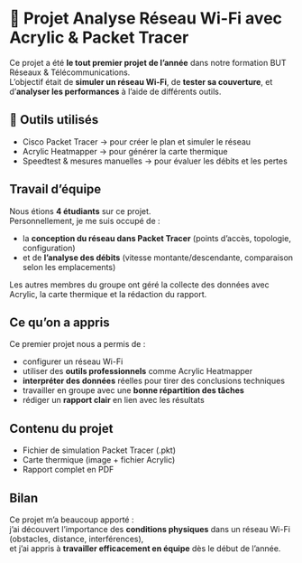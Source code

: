 # 📶 Projet Analyse Réseau Wi-Fi avec Acrylic & Packet Tracer

Ce projet a été **le tout premier projet de l’année** dans notre formation BUT Réseaux & Télécommunications.  
L’objectif était de **simuler un réseau Wi-Fi**, de **tester sa couverture**, et d’**analyser les performances** à l’aide de différents outils.

## 🔧 Outils utilisés

- Cisco Packet Tracer → pour créer le plan et simuler le réseau
-  Acrylic Heatmapper → pour générer la carte thermique
-  Speedtest & mesures manuelles → pour évaluer les débits et les pertes

##  Travail d’équipe

Nous étions **4 étudiants** sur ce projet.  
Personnellement, je me suis occupé de :

- la **conception du réseau dans Packet Tracer** (points d’accès, topologie, configuration)
- et de **l’analyse des débits** (vitesse montante/descendante, comparaison selon les emplacements)

Les autres membres du groupe ont géré la collecte des données avec Acrylic, la carte thermique et la rédaction du rapport.

##  Ce qu’on a appris

Ce premier projet nous a permis de :

- configurer un réseau Wi-Fi
- utiliser des **outils professionnels** comme Acrylic Heatmapper
- **interpréter des données** réelles pour tirer des conclusions techniques
- travailler en groupe avec une **bonne répartition des tâches**
- rédiger un **rapport clair** en lien avec les résultats

##  Contenu du projet

- Fichier de simulation Packet Tracer (.pkt)
- Carte thermique (image + fichier Acrylic)
- Rapport complet en PDF

##  Bilan

Ce projet m’a beaucoup apporté :  
j’ai découvert l’importance des **conditions physiques** dans un réseau Wi-Fi (obstacles, distance, interférences),  
et j’ai appris à **travailler efficacement en équipe** dès le début de l’année.
